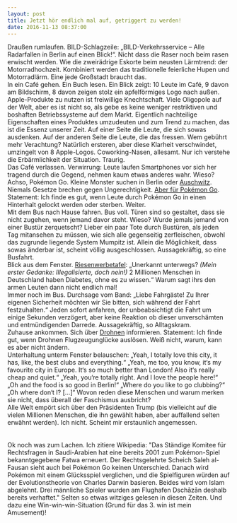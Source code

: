 ```yaml
---
layout: post
title: Jetzt hör endlich mal auf, getriggert zu werden!
date: 2016-11-13 08:37:00
---
```


Draußen rumlaufen. BILD-Schlagzeile: „BILD-Verkehrsservice – Alle Radarfallen in Berlin auf einen Blick!“. Nicht dass die Raser noch beim rasen erwischt werden. Wie die zweirädrige Eskorte beim neusten Lärmtrend: der Motorradhochzeit. Kombiniert werden das traditionelle feierliche Hupen und Motorradlärm. Eine jede Großstadt braucht das.<br>
In ein Café gehen. Ein Buch lesen. Ein Blick zeigt: 10 Leute im Café, 9 davon am Bildschirm, 8 davon zeigen stolz ein apfelförmiges Logo nach außen. Apple-Produkte zu nutzen ist freiwillige Knechtschaft. Viele Oligopole auf der Welt, aber es ist nicht so, als gebe es keine weniger restriktiven und boshaften Betriebssysteme auf dem Markt. Eigentlich nachteilige Eigenschaften eines Produktes umzudeuten und zum Trend zu machen, das ist die Essenz unserer Zeit. Auf einer Seite die Leute, die sich sowas ausdenken. Auf der anderen Seite die Leute, die das fressen. Wem gebührt mehr Verachtung? Natürlich ersteren, aber diese Klarheit verschwindet, umzingelt von 8 Apple-Logos. Coworking-Nasen, allesamt. Nur ich verstehe die Erbärmlichkeit der Situation. Traurig.<br>
Das Café verlassen. Verwirrung: Leute laufen Smartphones vor sich her tragend durch die Gegend, nehmen kaum etwas anderes wahr. Wieso? Achso, Pokémon Go. Kleine Monster suchen in Berlin oder [Auschwitz](http://www.br.de/puls/themen/netz/pokemon-go-im-kz-auschwitz-aufgetaucht-100.html). Niemals Gesetze brechen gegen Ungerechtigkeit. [Aber für Pokémon Go](http://arstechnica.co.uk/tech-policy/2016/07/pokemon-go-dont-trespass-cops/). Statement: Ich finde es gut, wenn Leute durch Pokémon Go in einen Hinterhalt gelockt werden oder sterben. Weiter.<br>
Mit dem Bus nach Hause fahren. Bus voll. Türen sind so gestaltet, dass sie nicht zugehen, wenn jemand davor steht. Wieso? Wurde jemals jemand von einer Bustür zerquetscht? Lieber ein paar Tote durch Bustüren, als jeden Tag mitansehen zu müssen, wie sich alle gegenseitig zerfleischen, obwohl das zugrunde liegende System Mumpitz ist. Allein die Möglichkeit, dass sowas änderbar ist, scheint völlig ausgeschlossen. Aussagekräftig, so eine Busfahrt.<br>
Blick aus dem Fenster. [Riesenwerbetafel](http://www.biermann-medizin.de/sites/default/files/styles/bildstreckefix/public/field/image/kampagnenmotiv.png?itok=09jHbr4l): „Unerkannt unterwegs? *(Mein erster Gedanke: Illegalisierte, doch nein!)* 2 Millionen Menschen in Deutschland haben Diabetes, ohne es zu wissen.“ Warum sagt ihrs den armen Leuten dann nicht endlich mal!<br>
Immer noch im Bus. Durchsage vom Band: „Liebe Fahrgäste! Zu Ihrer eigenen Sicherheit möchten wir Sie bitten, sich während der Fahrt festzuhalten.“ Jeden sofort anfahren, der unbeabsichtigt die Fahrt um einige Sekunden verzögert, aber keine Reaktion ob dieser unverschämten und  entmündigenden Darrede. Aussagekräftig, so Alltagskram.<br>
Zuhause ankommen. Sich über [Drohnen](http://www.taz.de/Drohnen-fliegen-lassen-in-Deutschland/!5346230/) informieren. Statement: Ich finde gut, wenn Drohnen Flugzeugunglücke auslösen. Weiß nicht, warum, kann es aber nicht ändern.<br>
Unterhaltung unterm Fenster belauschen: „Yeah, I totally love this city, it has, like, the best clubs and everything.“ „Yeah, me too, you know, it‘s my favourite city in Europe. It‘s so much better than London! Also it‘s really cheap and quiet.“ „Yeah, you‘re totally right. And I love the people here!“ „Oh and the food is so good in Berlin!“ „Where do you like to go clubbing?“ „Oh where don‘t I? [...]“ Wovon reden diese Menschen und warum merken sie nicht, dass überall der Faschismus ausbricht?<br>
Alle Welt empört sich über den Präsidenten Trump (bis vielleicht auf die vielen Millionen Menschen, die ihn gewählt haben, aber auffallend selten erwähnt werden). Ich nicht. Scheint mir erstaunlich angemessen.<br><br><br>
Ok noch was zum Lachen. Ich zitiere Wikipedia: "Das Ständige Komitee für Rechtsfragen in Saudi-Arabien hat eine bereits 2001 zum Pokémon-Spiel bekanntgegebene Fatwa erneuert. Der Rechtsgelehrte Scheich Saleh al-Fausan sieht auch bei Pokémon Go keinen Unterschied. Danach wird Pokémon mit einem Glücksspiel verglichen, und die Spielfiguren würden auf der Evolutionstheorie von Charles Darwin basieren. Beides wird vom Islam abgelehnt. Drei männliche Spieler wurden am Flughafen Dschāzān deshalb bereits verhaftet." Selten so etwas witziges gelesen in diesen Zeiten. Und dazu eine Win-win-win-Situation (Grund für das 3. win ist mein Amusement)!
